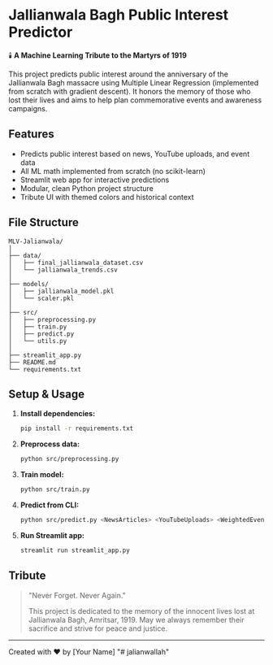 # Jallianwala Bagh Public Interest Predictor

🕯️ **A Machine Learning Tribute to the Martyrs of 1919**

This project predicts public interest around the anniversary of the Jallianwala Bagh massacre using Multiple Linear Regression (implemented from scratch with gradient descent). It honors the memory of those who lost their lives and aims to help plan commemorative events and awareness campaigns.

## Features
- Predicts public interest based on news, YouTube uploads, and event data
- All ML math implemented from scratch (no scikit-learn)
- Streamlit web app for interactive predictions
- Modular, clean Python project structure
- Tribute UI with themed colors and historical context

## File Structure
```
MLV-Jalianwala/
│
├── data/
│   ├── final_jallianwala_dataset.csv
│   └── jallianwala_trends.csv
│
├── models/
│   ├── jallianwala_model.pkl
│   └── scaler.pkl
│
├── src/
│   ├── preprocessing.py
│   ├── train.py
│   ├── predict.py
│   └── utils.py
│
├── streamlit_app.py
├── README.md
└── requirements.txt
```

## Setup & Usage
1. **Install dependencies:**
   ```bash
   pip install -r requirements.txt
   ```
2. **Preprocess data:**
   ```bash
   python src/preprocessing.py
   ```
3. **Train model:**
   ```bash
   python src/train.py
   ```
4. **Predict from CLI:**
   ```bash
   python src/predict.py <NewsArticles> <YouTubeUploads> <WeightedEvents> <InverseDays> <DaysSquared>
   ```
5. **Run Streamlit app:**
   ```bash
   streamlit run streamlit_app.py
   ```

## Tribute
> "Never Forget. Never Again."
>
> This project is dedicated to the memory of the innocent lives lost at Jallianwala Bagh, Amritsar, 1919. May we always remember their sacrifice and strive for peace and justice.

---
Created with ❤️ by [Your Name] "# jalianwallah" 
